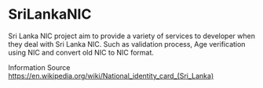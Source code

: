 # SriLankaNIC
Sri Lanka NIC project aim to provide a variety of services to developer when they deal with Sri Lanka NIC. Such as validation process, Age verification using NIC and convert old NIC to NIC format.

Information Source https://en.wikipedia.org/wiki/National_identity_card_(Sri_Lanka)
